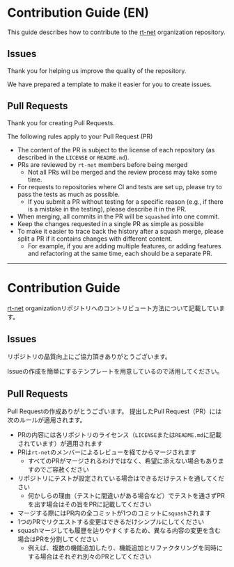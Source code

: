 # Contribution Guide (EN)

This guide describes how to contribute to the [rt-net](https://github.com/rt-net) organization repository.

## Issues

Thank you for helping us improve the quality of the repository.

We have prepared a template to make it easier for you to create issues.

## Pull Requests

Thank you for creating Pull Requests.

The following rules apply to your Pull Request (PR)

- The content of the PR is subject to the license of each repository (as described in the `LICENSE` or `README.md`).
- PRs are reviewed by `rt-net` members before being merged
  - Not all PRs will be merged and the review process may take some time.
- For requests to repositories where CI and tests are set up, please try to pass the tests as much as possible.
  - If you submit a PR without testing for a specific reason (e.g., if there is a mistake in the testing), please describe it in the PR.
- When merging, all commits in the PR will be `squashed` into one commit.
- Keep the changes requested in a single PR as simple as possible
- To make it easier to trace back the history after a squash merge, please split a PR if it contains changes with different content.
  - For example, if you are adding multiple features, or adding features and refactoring at the same time, each should be a separate PR.

---

# Contribution Guide

[rt-net](https://github.com/rt-net) organizationリポジトリへのコントリビュート方法について記載しています。

## Issues

リポジトリの品質向上にご協力頂きありがとうございます。

Issueの作成を簡単にするテンプレートを用意しているので活用してください。

## Pull Requests

Pull Requestの作成ありがとうございます。
提出したPull Request（PR）には次のルールが適用されます。

- PRの内容には各リポジトリのライセンス（`LICENSE`または`README.md`に記載されています）が適用されます
- PRは`rt-net`のメンバーによるレビューを経てからマージされます
  - すべてのPRがマージされるわけではなく、希望に添えない場合もありますのでご容赦ください
- リポジトリにテストが設定されている場合はできるだけテストを通してください
  - 何かしらの理由（テストに間違いがある場合など）でテストを通さずPRを出す場合はその旨をPRに記載してください
- マージする際にはPR内の全コミットが1つのコミットに`squash`されます
- 1つのPRでリクエストする変更はできるだけシンプルにしてください
- squashマージしても履歴を辿りやすくするため、異なる内容の変更を含む場合はPRを分割してください
  - 例えば、複数の機能追加したり、機能追加とリファクタリングを同時にする場合はそれぞれ別々のPRとしてください
